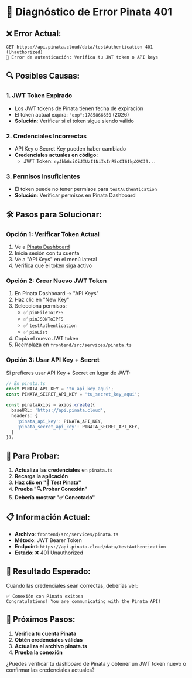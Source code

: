 # 🔧 Diagnóstico de Error Pinata 401

## ❌ **Error Actual:**
```
GET https://api.pinata.cloud/data/testAuthentication 401 (Unauthorized)
🔑 Error de autenticación: Verifica tu JWT token o API keys
```

## 🔍 **Posibles Causas:**

### 1. **JWT Token Expirado**
- Los JWT tokens de Pinata tienen fecha de expiración
- El token actual expira: `"exp":1785866650` (2026)
- **Solución**: Verificar si el token sigue siendo válido

### 2. **Credenciales Incorrectas**
- API Key o Secret Key pueden haber cambiado
- **Credenciales actuales en código:**
  - JWT Token: `eyJhbGciOiJIUzI1NiIsInR5cCI6IkpXVCJ9...`

### 3. **Permisos Insuficientes**
- El token puede no tener permisos para `testAuthentication`
- **Solución**: Verificar permisos en Pinata Dashboard

## 🛠️ **Pasos para Solucionar:**

### **Opción 1: Verificar Token Actual**
1. Ve a [Pinata Dashboard](https://app.pinata.cloud/)
2. Inicia sesión con tu cuenta
3. Ve a "API Keys" en el menú lateral
4. Verifica que el token siga activo

### **Opción 2: Crear Nuevo JWT Token**
1. En Pinata Dashboard → "API Keys"
2. Haz clic en "New Key"
3. Selecciona permisos:
   - ✅ `pinFileToIPFS`
   - ✅ `pinJSONToIPFS`
   - ✅ `testAuthentication`
   - ✅ `pinList`
4. Copia el nuevo JWT token
5. Reemplaza en `frontend/src/services/pinata.ts`

### **Opción 3: Usar API Key + Secret**
Si prefieres usar API Key + Secret en lugar de JWT:

```typescript
// En pinata.ts
const PINATA_API_KEY = 'tu_api_key_aqui';
const PINATA_SECRET_API_KEY = 'tu_secret_key_aqui';

const pinataAxios = axios.create({
  baseURL: 'https://api.pinata.cloud',
  headers: {
    'pinata_api_key': PINATA_API_KEY,
    'pinata_secret_api_key': PINATA_SECRET_API_KEY,
  }
});
```

## 🧪 **Para Probar:**

1. **Actualiza las credenciales** en `pinata.ts`
2. **Recarga la aplicación**
3. **Haz clic en "📌 Test Pinata"**
4. **Prueba "🔍 Probar Conexión"**
5. **Debería mostrar "✅ Conectado"**

## 📋 **Información Actual:**

- **Archivo**: `frontend/src/services/pinata.ts`
- **Método**: JWT Bearer Token
- **Endpoint**: `https://api.pinata.cloud/data/testAuthentication`
- **Estado**: ❌ 401 Unauthorized

## 🎯 **Resultado Esperado:**

Cuando las credenciales sean correctas, deberías ver:
```
✅ Conexión con Pinata exitosa
Congratulations! You are communicating with the Pinata API!
```

## 🔑 **Próximos Pasos:**

1. **Verifica tu cuenta Pinata**
2. **Obtén credenciales válidas**
3. **Actualiza el archivo pinata.ts**
4. **Prueba la conexión**

¿Puedes verificar tu dashboard de Pinata y obtener un JWT token nuevo o confirmar las credenciales actuales?
